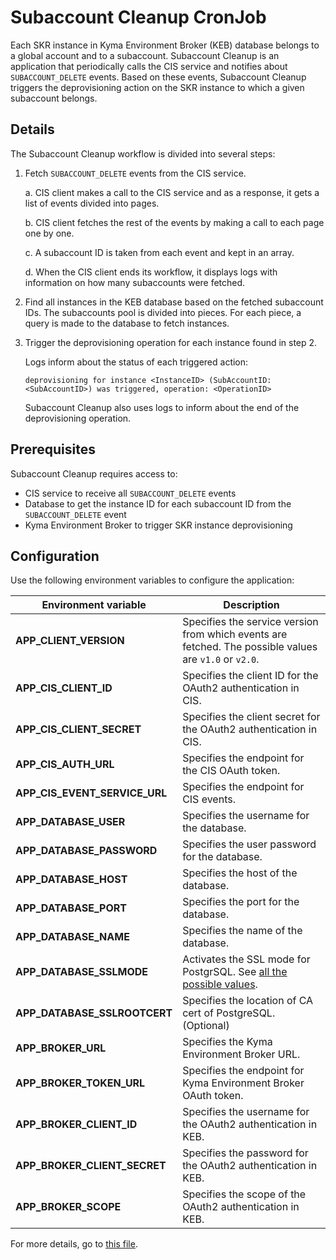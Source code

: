 # Subaccount Cleanup CronJob

Each SKR instance in Kyma Environment Broker (KEB) database belongs to a global account and to a subaccount.
Subaccount Cleanup is an application that periodically calls the CIS service and notifies about `SUBACCOUNT_DELETE` events.
Based on these events, Subaccount Cleanup triggers the deprovisioning action on the SKR instance to which a given subaccount belongs.

## Details

The Subaccount Cleanup workflow is divided into several steps:

1. Fetch `SUBACCOUNT_DELETE` events from the CIS service.

    a. CIS client makes a call to the CIS service and as a response, it gets a list of events divided into pages.

    b. CIS client fetches the rest of the events by making a call to each page one by one.

    c. A subaccount ID is taken from each event and kept in an array.

    d. When the CIS client ends its workflow, it displays logs with information on how many subaccounts were fetched.

2. Find all instances in the KEB database based on the fetched subaccount IDs.
   The subaccounts pool is divided into pieces. For each piece, a query is made to the database to fetch instances.

3. Trigger the deprovisioning operation for each instance found in step 2.

   Logs inform about the status of each triggered action:
    ```
    deprovisioning for instance <InstanceID> (SubAccountID: <SubAccountID>) was triggered, operation: <OperationID>
    ```
   Subaccount Cleanup also uses logs to inform about the end of the deprovisioning operation.

## Prerequisites

Subaccount Cleanup requires access to:
- CIS service to receive all `SUBACCOUNT_DELETE` events
- Database to get the instance ID for each subaccount ID from the `SUBACCOUNT_DELETE` event
- Kyma Environment Broker to trigger SKR instance deprovisioning

## Configuration

Use the following environment variables to configure the application:

| Environment variable | Description |
|---|---|
| **APP_CLIENT_VERSION** | Specifies the service version from which events are fetched. The possible values are  `v1.0` or `v2.0`.
| **APP_CIS_CLIENT_ID** | Specifies the client ID for the OAuth2 authentication in CIS.
| **APP_CIS_CLIENT_SECRET** | Specifies the client secret for the OAuth2 authentication in CIS.
| **APP_CIS_AUTH_URL** | Specifies the endpoint for the CIS OAuth token.
| **APP_CIS_EVENT_SERVICE_URL** | Specifies the endpoint for CIS events.
| **APP_DATABASE_USER** | Specifies the username for the database.
| **APP_DATABASE_PASSWORD** | Specifies the user password for the database.
| **APP_DATABASE_HOST** | Specifies the host of the database.
| **APP_DATABASE_PORT** | Specifies the port for the database.
| **APP_DATABASE_NAME** | Specifies the name of the database.
| **APP_DATABASE_SSLMODE** | Activates the SSL mode for PostgrSQL. See [all the possible values](https://www.postgresql.org/docs/9.1/libpq-ssl.html).  
| **APP_DATABASE_SSLROOTCERT** | Specifies the location of CA cert of PostgreSQL. (Optional)
| **APP_BROKER_URL**  | Specifies the Kyma Environment Broker URL. |
| **APP_BROKER_TOKEN_URL** | Specifies the endpoint for Kyma Environment Broker OAuth token. |
| **APP_BROKER_CLIENT_ID** | Specifies the username for the OAuth2 authentication in KEB. |
| **APP_BROKER_CLIENT_SECRET** | Specifies the password for the OAuth2 authentication in KEB. |
| **APP_BROKER_SCOPE** | Specifies the scope of the OAuth2 authentication in KEB. |

For more details, go to [this file](../resources/kcp/charts/kyma-environment-broker/templates/subaccount-cleanup-job.yaml).
